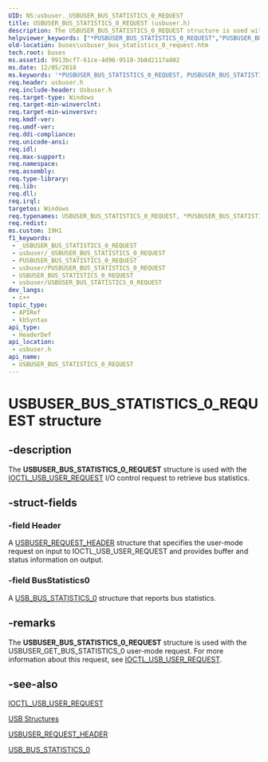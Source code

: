 ```yaml
---
UID: NS:usbuser._USBUSER_BUS_STATISTICS_0_REQUEST
title: USBUSER_BUS_STATISTICS_0_REQUEST (usbuser.h)
description: The USBUSER_BUS_STATISTICS_0_REQUEST structure is used with the IOCTL_USB_USER_REQUEST I/O control request to retrieve bus statistics.
helpviewer_keywords: ["*PUSBUSER_BUS_STATISTICS_0_REQUEST","PUSBUSER_BUS_STATISTICS_0_REQUEST","PUSBUSER_BUS_STATISTICS_0_REQUEST structure pointer [Buses]","USBUSER_BUS_STATISTICS_0_REQUEST","USBUSER_BUS_STATISTICS_0_REQUEST structure [Buses]","buses.usbuser_bus_statistics_0_request","usbstrct_bf51b053-6add-4de5-95db-95f755f2bc28.xml","usbuser/PUSBUSER_BUS_STATISTICS_0_REQUEST","usbuser/USBUSER_BUS_STATISTICS_0_REQUEST"]
old-location: buses\usbuser_bus_statistics_0_request.htm
tech.root: buses
ms.assetid: 9913bcf7-61ce-4d96-9510-3b8d2117a802
ms.date: 12/05/2018
ms.keywords: '*PUSBUSER_BUS_STATISTICS_0_REQUEST, PUSBUSER_BUS_STATISTICS_0_REQUEST, PUSBUSER_BUS_STATISTICS_0_REQUEST structure pointer [Buses], USBUSER_BUS_STATISTICS_0_REQUEST, USBUSER_BUS_STATISTICS_0_REQUEST structure [Buses], buses.usbuser_bus_statistics_0_request, usbstrct_bf51b053-6add-4de5-95db-95f755f2bc28.xml, usbuser/PUSBUSER_BUS_STATISTICS_0_REQUEST, usbuser/USBUSER_BUS_STATISTICS_0_REQUEST'
req.header: usbuser.h
req.include-header: Usbuser.h
req.target-type: Windows
req.target-min-winverclnt: 
req.target-min-winversvr: 
req.kmdf-ver: 
req.umdf-ver: 
req.ddi-compliance: 
req.unicode-ansi: 
req.idl: 
req.max-support: 
req.namespace: 
req.assembly: 
req.type-library: 
req.lib: 
req.dll: 
req.irql: 
targetos: Windows
req.typenames: USBUSER_BUS_STATISTICS_0_REQUEST, *PUSBUSER_BUS_STATISTICS_0_REQUEST
req.redist: 
ms.custom: 19H1
f1_keywords:
 - _USBUSER_BUS_STATISTICS_0_REQUEST
 - usbuser/_USBUSER_BUS_STATISTICS_0_REQUEST
 - PUSBUSER_BUS_STATISTICS_0_REQUEST
 - usbuser/PUSBUSER_BUS_STATISTICS_0_REQUEST
 - USBUSER_BUS_STATISTICS_0_REQUEST
 - usbuser/USBUSER_BUS_STATISTICS_0_REQUEST
dev_langs:
 - c++
topic_type:
 - APIRef
 - kbSyntax
api_type:
 - HeaderDef
api_location:
 - usbuser.h
api_name:
 - USBUSER_BUS_STATISTICS_0_REQUEST
---
```


# USBUSER_BUS_STATISTICS_0_REQUEST structure


## -description

The <b>USBUSER_BUS_STATISTICS_0_REQUEST</b> structure is used with the <a href="https://docs.microsoft.com/windows/desktop/api/usbuser/ni-usbuser-ioctl_usb_user_request">IOCTL_USB_USER_REQUEST</a> I/O control request to retrieve bus statistics.

## -struct-fields

### -field Header

A <a href="https://docs.microsoft.com/windows/desktop/api/usbuser/ns-usbuser-usbuser_request_header">USBUSER_REQUEST_HEADER</a> structure that specifies the user-mode request on input to IOCTL_USB_USER_REQUEST and provides buffer and status information on output.

### -field BusStatistics0

A <a href="https://docs.microsoft.com/windows/desktop/api/usbuser/ns-usbuser-usb_bus_statistics_0">USB_BUS_STATISTICS_0</a> structure that reports bus statistics.

## -remarks

The <b>USBUSER_BUS_STATISTICS_0_REQUEST</b> structure is used with the USBUSER_GET_BUS_STATISTICS_0 user-mode request. For more information about this request, see <a href="https://docs.microsoft.com/windows/desktop/api/usbuser/ni-usbuser-ioctl_usb_user_request">IOCTL_USB_USER_REQUEST</a>.

## -see-also

<a href="https://docs.microsoft.com/windows/desktop/api/usbuser/ni-usbuser-ioctl_usb_user_request">IOCTL_USB_USER_REQUEST</a>



<a href="https://docs.microsoft.com/windows-hardware/drivers/ddi/content/index">USB Structures</a>



<a href="https://docs.microsoft.com/windows/desktop/api/usbuser/ns-usbuser-usbuser_request_header">USBUSER_REQUEST_HEADER</a>



<a href="https://docs.microsoft.com/windows/desktop/api/usbuser/ns-usbuser-usb_bus_statistics_0">USB_BUS_STATISTICS_0</a>

